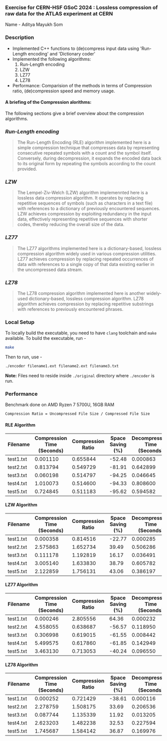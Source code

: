 ### Exercise for CERN-HSF GSoC 2024 : Lossless compression of raw data for the ATLAS experiment at CERN

Name - Aditya Mayukh Som

### Description

- Implemented C++ functions to (de)compress input data using 'Run-Length encoding' and 'Dictionary coder'
- Implemented the following algorithms:
  1. Run-Length encoding
  2. LZW
  3. LZ77
  4. LZ78
- Performance: Comparision of the methods in terms of Compression ratio, (de)compression speed and memory usage.

#### A briefing of the Compression alorithms:

The following sections give a brief overview about the compression algorithms.

### _Run-Length encoding_

> The Run-Length Encoding (RLE) algorithm implemented here is a simple compression technique that compresses data by representing consecutive repeated symbols with a count and the symbol itself.
> Conversely, during decompression, it expands the encoded data back to its original form by repeating the symbols according to the count provided.

### _LZW_

> The Lempel-Ziv-Welch (LZW) algorithm implemennted here is a lossless data compression algorithm. It operates by replacing repetitive sequences of symbols (such as characters in a text file) with references to a dictionary of previously encountered sequences.
> LZW achieves compression by exploiting redundancy in the input data, effectively representing repetitive sequences with shorter codes, thereby reducing the overall size of the data.

### _LZ77_

> The LZ77 algorithms implemented here is a dictionary-based, lossless compression algorithm widely used in various compression utilities. LZ77 achieves compression by replacing repeated occurrences of data with references to a single copy of that data existing earlier in the uncompressed data stream.

### _LZ78_

> The LZ78 compression algorithm implemented here is another widely-used dictionary-based, lossless compression algorithm. LZ78 algorithm achieves compression by replacing repetitive substrings with references to previously encountered phrases.

### Local Setup

To locally build the executable, you need to have `clang` toolchain and `make` available. To build the executable, run -

```sh
make
```

Then to run, use -
```sh
./encoder filename1.ext filename2.ext filename3.txt
```

**Note:** Files need to reside inside `./original` directory where `./encoder` is run.

### Performance

Benchmark done on AMD Ryzen 7 5700U, 16GB RAM
```
Compression Ratio = Uncompressed File Size / Compressed File Size
```

#### RLE Algorithm

| Filename  | Compression Time (Seconds) | Compression Ratio | Space Saving (%) | Decompression Time (Seconds) |
| --------- | -------------------------- | ----------------- | ---------------- | ---------------------------- |
| test1.txt | 0.001110                   | 0.655844          | -52.48           | 0.000863                     |
| test2.txt | 0.813794                   | 0.549729          | -81.91           | 0.642899                     |
| test3.txt | 0.060198                   | 0.514797          | -94.25           | 0.046645                     |
| test4.txt | 1.010073                   | 0.514600          | -94.33           | 0.808600                     |
| test5.txt | 0.724845                   | 0.511183          | -95.62           | 0.594582                     |

#### LZW Algorithm

| Filename  | Compression Time (Seconds) | Compression Ratio | Space Saving (%) | Decompression Time (Seconds) |
| --------- | -------------------------- | ----------------- | ---------------- | ---------------------------- |
| test1.txt | 0.000358                   | 0.814516          | -22.77           | 0.000285                     |
| test2.txt | 2.575863                   | 1.652734          | 39.49            | 0.506286                     |
| test3.txt | 0.111178                   | 1.192819          | 16.17            | 0.036491                     |
| test4.txt | 3.005140                   | 1.633830          | 38.79            | 0.605782                     |
| test5.txt | 2.122859                   | 1.756131          | 43.06            | 0.386197                     |

#### LZ77 Algorithm

| Filename  | Compression Time (Seconds) | Compression Ratio | Space Saving (%) | Decompression Time (Seconds) |
| --------- | -------------------------- | ----------------- | ---------------- | ---------------------------- |
| test1.txt | 0.000246                   | 2.805556          | 64.36            | 0.000232                     |
| test2.txt | 4.558055                   | 0.638687          | -56.57           | 0.118950                     |
| test3.txt | 0.306998                   | 0.619015          | -61.55           | 0.008442                     |
| test4.txt | 5.499575                   | 0.617860          | -61.85           | 0.142949                     |
| test5.txt | 3.463130                   | 0.713053          | -40.24           | 0.096550                     |

#### LZ78 Algorithm

| Filename  | Compression Time (Seconds) | Compression Ratio | Space Saving (%) | Decompression Time (Seconds) |
| --------- | -------------------------- | ----------------- | ---------------- | ---------------------------- |
| test1.txt | 0.000252                   | 0.721429          | -38.61           | 0.000116                     |
| test2.txt | 2.278759                   | 1.508175          | 33.69            | 0.206536                     |
| test3.txt | 0.087744                   | 1.135339          | 11.92            | 0.013205                     |
| test4.txt | 2.623203                   | 1.482238          | 32.53            | 0.227594                     |
| test5.txt | 1.745687                   | 1.584142          | 36.87            | 0.169976                     |
